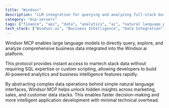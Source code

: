 ```yaml
---
title: "Windsor"
description: "LLM integration for querying and analyzing full-stack business data without SQL or custom scripting."
category: "mcp-servers"
tags: ["finance", "api", "data", "analytics", "ai", "natural language processing", "business intelligence", "martech"]
tech_stack: ["Windsor.ai", "Business Intelligence", "Data Integration", "Martech", "LLM Analytics", "AI-powered analytics"]
---
```


Windsor MCP enables large language models to directly query, explore, and analyze comprehensive business data integrated into the Windsor.ai platform. 

This protocol provides instant access to martech stack data without requiring SQL expertise or custom scripting, allowing developers to build AI-powered analytics and business intelligence features rapidly. 

By abstracting complex data operations behind simple natural language interfaces, Windsor MCP helps unlock hidden insights across marketing, sales, and customer data stacks. This enables faster decision-making and more intelligent application development with minimal technical overhead.
